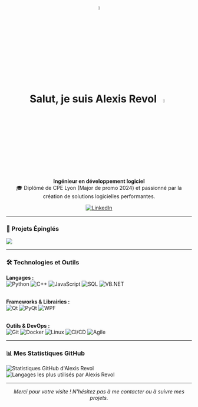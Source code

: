 <!-- 
Salut Alexis !
Voici ton nouveau README. N'hésite pas à le personnaliser !
- Pour les statistiques, j'ai supposé que ton nom d'utilisateur est "Alexis-REVOL". Si ce n'est pas le cas, remplace-le dans les URLs.
- Tu peux ajouter un lien vers un site personnel ou ton CV dans les badges de contact.
-->

<div align="center">
  <img src="https://media.giphy.com/media/hvRJCLFzcasrR4ia7z/giphy.gif" width="5%">
</div>

<h1 align="center">
  Salut, je suis Alexis Revol 
  <img src="https://media.giphy.com/media/1kTNp2cUtA5M4/giphy.gif" width="5%">
</h1>

<p align="center">
  <b>Ingénieur en développement logiciel </b> <br>
  🎓 Diplômé de CPE Lyon (Major de promo 2024) et passionné par la création de solutions logicielles performantes. <br>
</p>

<div align="center">
  <a href="https://www.linkedin.com/in/alexis-revol" target="_blank">
    <img src="https://img.shields.io/badge/LinkedIn-0077B5?style=for-the-badge&logo=linkedin&logoColor=white" alt="LinkedIn">
  </a>
</div>

---

### 📌 Projets Épinglés
<p align="left">
  <a href="https://github.com/AlexisRevol/job-tracker">
    <img src="https://github-readme-stats.vercel.app/api/pin/?username=AlexisRevol&repo=job-tracker&theme=tokyonight" />
  </a>
</p>

---

### 🛠️ Technologies et Outils

<p align="left">
  <strong>Langages :</strong><br>
  <img src="https://img.shields.io/badge/Python-3776AB?style=for-the-badge&logo=python&logoColor=white" alt="Python" />
  <img src="https://img.shields.io/badge/C++-00599C?style=for-the-badge&logo=c%2B%2B&logoColor=white" alt="C++" />
  <img src="https://img.shields.io/badge/JavaScript-F7DF1E?style=for-the-badge&logo=javascript&logoColor=black" alt="JavaScript" />
  <img src="https://img.shields.io/badge/SQL-4479A1?style=for-the-badge&logo=mysql&logoColor=white" alt="SQL" />
  <img src="https://img.shields.io/badge/Visual_Basic_.NET-512BD4?style=for-the-badge&logo=visualbasic&logoColor=white" alt="VB.NET" />
  
  <br><strong>Frameworks & Librairies :</strong><br>
  <img src="https://img.shields.io/badge/Qt-41CD52?style=for-the-badge&logo=qt&logoColor=white" alt="Qt" />
  <img src="https://img.shields.io/badge/PyQt-0088CC?style=for-the-badge&logo=python&logoColor=white" alt="PyQt" />
  <img src="https://img.shields.io/badge/WPF-68217A?style=for-the-badge&logo=windows&logoColor=white" alt="WPF" />
  <!-- Ajoute d'autres frameworks comme Django, Flask, React, etc. quand tu les maîtriseras -->

  <br><strong>Outils & DevOps :</strong><br>
  <img src="https://img.shields.io/badge/Git-F05032?style=for-the-badge&logo=git&logoColor=white" alt="Git" />
  <img src="https://img.shields.io/badge/Docker-2496ED?style=for-the-badge&logo=docker&logoColor=white" alt="Docker" />
  <img src="https://img.shields.io/badge/Linux-FCC624?style=for-the-badge&logo=linux&logoColor=black" alt="Linux" />
  <img src="https://img.shields.io/badge/CI/CD-0052CC?style=for-the-badge&logo=githubactions&logoColor=white" alt="CI/CD" />
  <img src="https://img.shields.io/badge/Agile-Scrum-0099D8?style=for-the-badge&logo=jira&logoColor=white" alt="Agile" />
</p>

---

### 📊 Mes Statistiques GitHub

<p align="left">
  <img src="https://github-readme-stats.vercel.app/api?username=AlexisRevol&show_icons=true&theme=tokyonight&hide_border=true&count_private=true" alt="Statistiques GitHub d'Alexis Revol" />
  <img src="https://github-readme-stats.vercel.app/api/top-langs/?username=AlexisRevol&layout=compact&theme=tokyonight&hide_border=true" alt="Langages les plus utilisés par Alexis Revol" />
</p>

---

<p align="center">
  <em>Merci pour votre visite ! N'hésitez pas à me contacter ou à suivre mes projets.</em>
</p>
